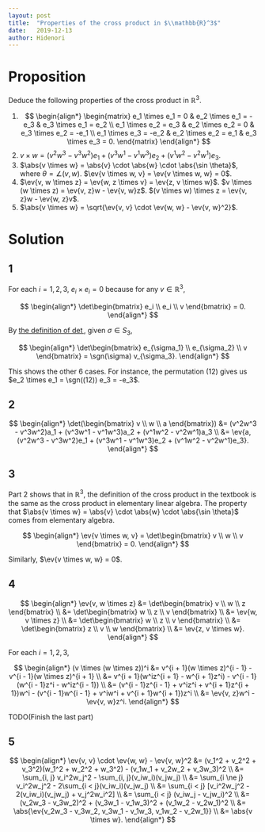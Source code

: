 ```yaml
---
layout: post
title:  "Properties of the cross product in $\\mathbb{R}^3$"
date:   2019-12-13
author: Hidenori
---
```


# Proposition
Deduce the following properties of the cross product in $\mathbb{R}^3$.

1. $$
   \begin{align*}
   \begin{matrix}
     e_1 \times e_1 = 0 & e_2 \times e_1 = -e_3 & e_3 \times e_1 = e_2 \\  
     e_1 \times e_2 = e_3 & e_2 \times e_2 = 0 & e_3 \times e_2 = -e_1 \\  
     e_1 \times e_3 = -e_2 & e_2 \times e_2 = e_1 & e_3 \times e_3 = 0.
   \end{matrix}
   \end{align*}
   $$
1. $v \times w = (v^2w^3 - v^3w^2)e_1 + (v^3w^1 - v^1w^3)e_2 + (v^1w^2 - v^2w^1)e_3$.
1. $\abs{v \times w} = \abs{v} \cdot \abs{w} \cdot \abs{\sin \theta}$, where $\theta = \angle (v, w)$.
   $\ev{v \times w, v} = \ev{v \times w, w} = 0$.
1. $\ev{v, w \times z} = \ev{w, z \times v} = \ev{z, v \times w}$.
   $v \times (w \times z) = \ev{v, z}w - \ev{v, w}z$.
   $(v \times w) \times z = \ev{v, z}w - \ev{w, z}v$.
1. $\abs{v \times w} = \sqrt{\ev{v, v} \cdot \ev{w, w} - \ev{v, w}^2}$.

# Solution
## 1

For each $i = 1, 2, 3$, $e_i \times e_i = 0$ because for any $v \in \mathbb{R}^3$,

$$
\begin{align*}
  \det\begin{bmatrix} e_i \\ e_i \\ v \end{bmatrix} = 0.
\end{align*}
$$

By [the definition of $\det$](https://en.wikipedia.org/wiki/Determinant#n_×_n_matrices), given $\sigma \in S_3$,

$$
\begin{align*}
  \det\begin{bmatrix} e_{\sigma_1} \\ e_{\sigma_2} \\ v \end{bmatrix} = \sgn(\sigma) v_{\sigma_3}.
\end{align*}
$$

This shows the other 6 cases.
For instance, the permutation $(12)$ gives us $e_2 \times e_1 = \sgn((12)) e_3 =  -e_3$.

## 2

$$
\begin{align*}
  \det(\begin{bmatrix} v \\ w \\ a \end{bmatrix})
    &= (v^2w^3 - v^3w^2)a_1 + (v^3w^1 - v^1w^3)a_2 + (v^1w^2 - v^2w^1)a_3 \\
    &= \ev{a, (v^2w^3 - v^3w^2)e_1 + (v^3w^1 - v^1w^3)e_2 + (v^1w^2 - v^2w^1)e_3}.
\end{align*}
$$

## 3

Part 2 shows that in $\mathbb{R}^3$, the definition of the cross product in the textbook is the same as the cross product in elementary linear algebra.
The property that $\abs{v \times w} = \abs{v} \cdot \abs{w} \cdot \abs{\sin \theta}$ comes from elementary algebra.

$$
\begin{align*}
  \ev{v \times w, v} = \det\begin{bmatrix} v \\ w \\ v \end{bmatrix} = 0.
\end{align*}
$$

Similarly, $\ev{v \times w, w} = 0$.

## 4

$$
\begin{align*}
  \ev{v, w \times z}
    &= \det\begin{bmatrix} v \\ w \\ z \end{bmatrix} \\
    &= \det\begin{bmatrix} w \\ z \\ v \end{bmatrix} \\
    &= \ev{w, v \times z} \\
    &= \det\begin{bmatrix} w \\ z \\ v \end{bmatrix} \\
    &= \det\begin{bmatrix} z \\ v \\ w \end{bmatrix} \\
    &= \ev{z, v \times w}.
\end{align*}
$$

For each $i = 1, 2, 3$,

$$
\begin{align*}
  (v \times (w \times z))^i
    &= v^{i + 1}(w \times z)^{i - 1} - v^{i - 1}(w \times z)^{i + 1} \\
    &= v^{i + 1}(w^iz^{i + 1} - w^{i + 1}z^i) - v^{i - 1}(w^{i - 1}z^i - w^iz^{i - 1}) \\
    &= (v^{i - 1}z^{i - 1} + v^iz^i + v^{i + 1}z^{i + 1})w^i - (v^{i - 1}w^{i - 1} + v^iw^i + v^{i + 1}w^{i + 1})z^i \\
    &= \ev{v, z}w^i - \ev{v, w}z^i.
\end{align*}
$$

TODO(Finish the last part)


## 5

$$
\begin{align*}
  \ev{v, v} \cdot \ev{w, w} - \ev{v, w}^2
    &= (v_1^2 + v_2^2 + v_3^2)(w_1^2 + w_2^2 + w_3^2) - (v_1w_1 + v_2w_2 + v_3w_3)^2 \\
    &= \sum_{i, j} v_i^2w_j^2 - \sum_{i, j}(v_iw_i)(v_jw_j) \\
    &= \sum_{i \ne j} v_i^2w_j^2 - 2\sum_{i < j}(v_iw_i)(v_jw_j) \\
    &= \sum_{i < j} [v_i^2w_j^2 - 2(v_iw_i)(v_jw_j) + v_j^2w_i^2] \\
    &= \sum_{i < j} (v_iw_j - v_jw_i)^2 \\
    &= (v_2w_3 - v_3w_2)^2 + (v_3w_1 - v_1w_3)^2 + (v_1w_2 - v_2w_1)^2 \\
    &= \abs{\ev{v_2w_3 - v_3w_2, v_3w_1 - v_1w_3, v_1w_2 - v_2w_1}} \\
    &= \abs{v \times w}.
\end{align*}
$$
